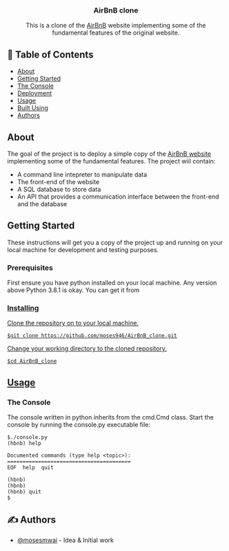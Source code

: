 

<h3 align="center">AirBnB clone</h3>

<p align="center">This is a clone of the <a href="airbnb.com">AirBnB</a> website implementing some of the fundamental features of the original website.
    <br> 
</p>

## 📝 Table of Contents

- [About](#about)
- [Getting Started](#getting_started)
- [The Console](#the_console)
- [Deployment](#deployment)
- [Usage](#usage)
- [Built Using](#built_using)
- [Authors](#authors)

## About <a name = "about"></a>

The goal of the project is to deploy a simple copy of the <a href="https://www.airbnb.com/">AirBnB website</a> implementing some of the fundamental features. The project wiil contain: 
  * A command line intepreter to manipulate data
  * The front-end of the website
  * A SQL database to store data
  * An API that provides a communication interface between the front-end and the database

## Getting Started <a name = "getting_started"></a>

These instructions will get you a copy of the project up and running on your local machine for development and testing purposes.

### Prerequisites

First ensure you have python installed on your local machine. Any version above Python 3.8.1 is okay. You can get it from <a href="https://www.python.org/downloads/">

### Installing

Clone the repository on to your local machine.

```
$git clone https://github.com/moses946/AirBnB_clone.git
```

Change your working directory to the cloned repository.

```
$cd AirBnB_clone
```

<!-- ## 🔧 Running the tests <a name = "tests"></a>

Explain how to run the automated tests for this system.

### Break down into end to end tests

Explain what these tests test and why

```
Give an example
```

### And coding style tests

Explain what these tests test and why

```
Give an example
``` -->

## Usage <a name="usage"></a>

### The Console
The console written in python inherits from the cmd.Cmd class. 
Start the console by running the console.py executable file:
```
$./console.py
(hbnb) help

Documented commands (type help <topic>):
========================================
EOF  help  quit

(hbnb) 
(hbnb) 
(hbnb) quit
$
```

<!-- ## 🚀 Deployment <a name = "deployment"></a>

Add additional notes about how to deploy this on a live system.

## ⛏️ Built Using <a name = "built_using"></a>

- [MongoDB](https://www.mongodb.com/) - Database
- [Express](https://expressjs.com/) - Server Framework
- [VueJs](https://vuejs.org/) - Web Framework
- [NodeJs](https://nodejs.org/en/) - Server Environment -->

## ✍️ Authors <a name = "authors"></a>

- [@mosesmwai](https://github.com/moses946) - Idea & Initial work
